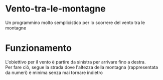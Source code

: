 # Vento-tra-le-montagne
 Un programmino molto semplicistico per lo scorrere del vento tra le montagne

# Funzionamento
L'obiettivo per il vento è partire da sinistra per arrivare fino a destra. <br>
Per fare ciò, segue la strada dove l'altezza della montagna (rappresentata da numeri) è minima senza mai tornare indietro
